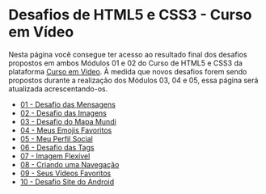 <h1>Desafios de HTML5 e CSS3 - Curso em Vídeo</h1>

<p>Nesta página você consegue ter acesso ao resultado final dos desafios propostos em ambos Módulos 01 e 02 do Curso de HTML5 e CSS3 da plataforma <a href="https://www.cursoemvideo.com/" target="_blank">Curso em Vídeo<a>.
À medida que novos desafios forem sendo propostos durante a realização dos Módulos 03, 04 e 05, essa página será atualizada acrescentando-os.

<ul>
    <li><a href="https://rivnatzille.github.io/Desafios_CursoEmVideo-HTMLCSS/d001/index.html" target="_blank">01 - Desafio das Mensagens</a></li>
    <li><a href="https://rivnatzille.github.io/Desafios_CursoEmVideo-HTMLCSS/d002/index.html" target="_blank">02 - Desafio das Imagens</a></li>
    <li><a href="https://rivnatzille.github.io/Desafios_CursoEmVideo-HTMLCSS/d003/index.html" target="_blank">03 - Desafio do Mapa Mundi</a></li>
    <li><a href="https://rivnatzille.github.io/Desafios_CursoEmVideo-HTMLCSS/d004/index.html" target="_blank">04 - Meus Emojis Favoritos</a></li>
    <li><a href="https://rivnatzille.github.io/Desafios_CursoEmVideo-HTMLCSS/d005/index.html" target="_blank">05 - Meu Perfil Social</a></li>
    <li><a href="https://rivnatzille.github.io/Desafios_CursoEmVideo-HTMLCSS/d006/index.html" target="_blank">06 - Desafio das Tags</a></li>
    <li><a href="https://rivnatzille.github.io/Desafios_CursoEmVideo-HTMLCSS/d007/index.html" target="_blank">07 - Imagem Flexível</a></li>
    <li><a href="https://rivnatzille.github.io/Desafios_CursoEmVideo-HTMLCSS/d008/index.html" target="_blank">08 - Criando uma Navegação</a></li>
    <li><a href="https://rivnatzille.github.io/Desafios_CursoEmVideo-HTMLCSS/d009/index.html" target="_blank">09 - Seus Vídeos Favoritos</a></li>
    <li><a href="https://rivnatzille.github.io/Desafios_CursoEmVideo-HTMLCSS/d010/index.html" target="_blank">10 - Desafio Site do Android</a></li>
</ul>